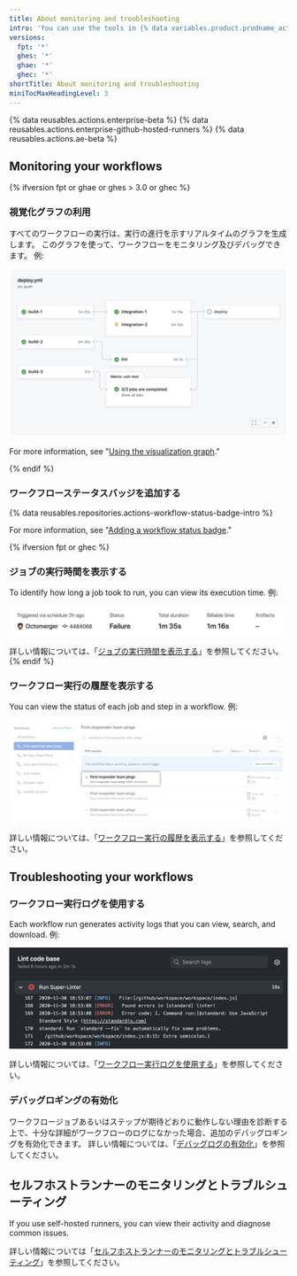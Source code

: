 ```yaml
---
title: About monitoring and troubleshooting
intro: 'You can use the tools in {% data variables.product.prodname_actions %} to monitor and debug your workflows.'
versions:
  fpt: '*'
  ghes: '*'
  ghae: '*'
  ghec: '*'
shortTitle: About monitoring and troubleshooting
miniTocMaxHeadingLevel: 3
---
```


{% data reusables.actions.enterprise-beta %}
{% data reusables.actions.enterprise-github-hosted-runners %}
{% data reusables.actions.ae-beta %}

## Monitoring your workflows

{% ifversion fpt or ghae or ghes > 3.0 or ghec %}

### 視覚化グラフの利用

すべてのワークフローの実行は、実行の進行を示すリアルタイムのグラフを生成します。 このグラフを使って、ワークフローをモニタリング及びデバッグできます。 例:

   ![ワークフローグラフ](/assets/images/help/images/workflow-graph.png)

For more information, see "[Using the visualization graph](/actions/monitoring-and-troubleshooting-workflows/using-the-visualization-graph)."

{% endif %}

### ワークフローステータスバッジを追加する

{% data reusables.repositories.actions-workflow-status-badge-intro %}

For more information, see "[Adding a workflow status badge](/actions/monitoring-and-troubleshooting-workflows/adding-a-workflow-status-badge)."

{% ifversion fpt or ghec %}
### ジョブの実行時間を表示する

To identify how long a job took to run, you can view its execution time. 例:

   ![実行および支払請求可能な時間の詳細リンク](/assets/images/help/repository/view-run-billable-time.png)

詳しい情報については、「[ジョブの実行時間を表示する](/actions/monitoring-and-troubleshooting-workflows/viewing-job-execution-time)」を参照してください。
{% endif %}

### ワークフロー実行の履歴を表示する

You can view the status of each job and step in a workflow. 例:

   ![ワークフローの実行の名前](/assets/images/help/repository/run-name.png)

詳しい情報については、「[ワークフロー実行の履歴を表示する](/actions/monitoring-and-troubleshooting-workflows/viewing-workflow-run-history)」を参照してください。

## Troubleshooting your workflows

### ワークフロー実行ログを使用する

Each workflow run generates activity logs that you can view, search, and download. 例:

   ![Super linterワークフローの結果](/assets/images/help/repository/super-linter-workflow-results-updated-2.png)

詳しい情報については、「[ワークフロー実行ログを使用する](/actions/monitoring-and-troubleshooting-workflows/using-workflow-run-logs)」を参照してください。

### デバッグロギングの有効化

ワークフロージョブあるいはステップが期待どおりに動作しない理由を診断する上で、十分な詳細がワークフローのログになかった場合、追加のデバッグロギングを有効化できます。 詳しい情報については、「[デバッグログの有効化](/actions/monitoring-and-troubleshooting-workflows/enabling-debug-logging)」を参照してください。

## セルフホストランナーのモニタリングとトラブルシューティング

If you use self-hosted runners, you can view their activity and diagnose common issues.

詳しい情報については「[セルフホストランナーのモニタリングとトラブルシューティング](/actions/hosting-your-own-runners/monitoring-and-troubleshooting-self-hosted-runners)」を参照してください。
